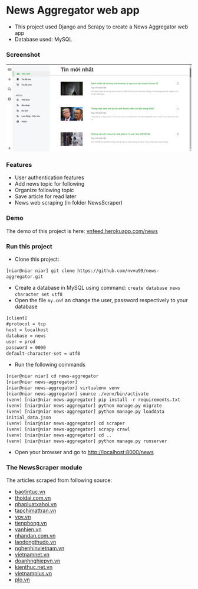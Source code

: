 # News Aggregator web app

- This project used Django and Scrapy to create a News Aggregator web app
- Database used: MySQL

### Screenshot

![alt text](https://github.com/nvvu99/news-aggregator/blob/master/screenshot.png "screenshot")

### Features

- User authentication features
- Add news topic for following
- Organize following topic
- Save article for read later
- News web scraping (in folder NewsScraper)

### Demo

The demo of this project is here: [vnfeed.herokuapp.com/news](https://vnfeed.herokuapp.com/news)

### Run this project

- Clone this project:

```console
[niar@niar niar] git clone https://github.com/nvvu99/news-aggregator.git
```

- Create a database in MySQL using command: `create database news character set utf8`
- Open the file `my.cnf` an change the user, password respectively to your database

```
[client]
#protocol = tcp
host = localhost
database = news
user = prod
password = 0000
default-character-set = utf8
```

- Run the following commands

```
[niar@niar niar] cd news-aggregator
[niar@niar news-aggregator]
[niar@niar news-aggregator] virtualenv venv
[niar@niar news-aggregator] source ./venv/bin/activate
(venv) [niar@niar news-aggregator] pip install -r requirements.txt
(venv) [niar@niar news-aggregator] python manage.py migrate
(venv) [niar@niar news-aggregator] python manage.py loaddata initial_data.json
(venv) [niar@niar news-aggregator] cd scraper
(venv) [niar@niar news-aggregator] scrapy crawl
(venv) [niar@niar news-aggregator] cd ..
(venv) [niar@niar news-aggregator] python manage.py runserver
```

- Open your browser and go to [http://localhost:8000/news](http://localhost:8000/news)

### The NewsScraper module

The articles scraped from following source:

- [baotintuc.vn](https://baotintuc.vn)
- [thoidai.com.vn](https://thoidai.com.vn)
- [phapluatxahoi.vn](https://phapluatxahoi.vn)
- [tapchimattran.vn](http://tapchimattran.vn)
- [vov.vn](https://vov.vn)
- [tienphong.vn](https://tienphong.vn)
- [vanhien.vn](http://vanhien.vn)
- [nhandan.com.vn](https://nhandan.com.vn)
- [laodongthudo.vn](http://laodongthudo.vn)
- [nghenhinvietnam.vn](https://nghenhinvietnam.vn)
- [vietnamnet.vn](https://vietnamnet.vn)
- [doanhnghiepvn.vn](https://doanhnghiepvn.vn)
- [kienthuc.net.vn](https://kienthuc.net.vn)
- [vietnamplus.vn](https://vietnamplus.vn)
- [plo.vn](https://plo.vn)
